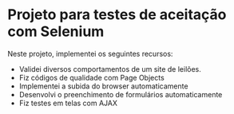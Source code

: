 # Projeto para testes de aceitação com Selenium

Neste projeto, implementei os seguintes recursos:

- Validei diversos comportamentos de um site de leilões.
- Fiz códigos de qualidade com Page Objects
- Implementei a subida do browser automaticamente
- Desenvolvi o preenchimento de formulários automaticamente
- Fiz testes em telas com AJAX
